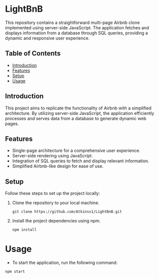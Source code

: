 # LightBnB

This repository contains a straightforward multi-page Airbnb clone implemented using server-side JavaScript. The application fetches and displays information from a database through SQL queries, providing a dynamic and responsive user experience.

## Table of Contents
- [Introduction](#introduction)
- [Features](#features)
- [Setup](#setup)
- [Usage](#usage)

## Introduction

This project aims to replicate the functionality of Airbnb with a simplified architecture. By utilizing server-side JavaScript, the application efficiently processes and serves data from a database to generate dynamic web pages.

## Features

- Single-page architecture for a comprehensive user experience.
- Server-side rendering using JavaScript.
- Integration of SQL queries to fetch and display relevant information.
- Simplified Airbnb-like design for ease of use.

## Setup

Follow these steps to set up the project locally:

1. Clone the repository to your local machine.
   
   ```
   git clone https://github.com/Atkinss1/LightBnB.git
2. Install the project dependencies using npm.

    ```
    npm install
# Usage

* To start the application, run the following command:
```
npm start